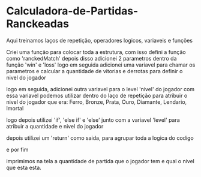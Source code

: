 # Calculadora-de-Partidas-Ranckeadas

Aqui treinamos laços de repetição, operadores logicos, variaveis e funções 

Criei uma função para colocar toda a estrutura, com isso defini a função como 'ranckedMatch' 
depois disso adicionei 2 parametros dentro da função 'win' e 'loss' 
logo em seguida adicionei uma variavel para chamar os parametros e calcular a quantidade de 
vitorias e derrotas para definir o nivel do jogador

logo em seguida, adicionei outra variavel para o level 'nivel' do jogador 
com essa variavel podemos utilizar dentro do laço de repetição para atribuir o nivel do jogador
que era: Ferro, Bronze, Prata, Ouro, Diamante, Lendario, Imortal

logo depois utilizei 'if', 'else if' e 'else' junto com a variavel 'level' para atribuir a quantidade e nivel 
do jogador 

depois utilizei um 'return' como saida, para agrupar toda a logica do codigo

e por fim 

imprimimos na tela 
a quantidade de partida que o jogador tem e qual o nivel que esta esta. 
